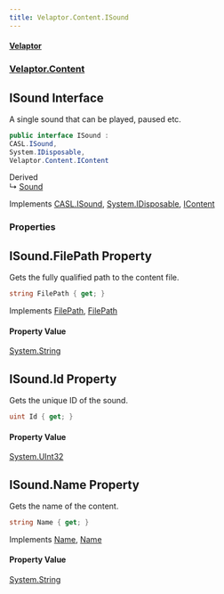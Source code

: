```yaml
---
title: Velaptor.Content.ISound
---
```


#### [Velaptor](Namespaces.md 'Velaptor Namespaces')
### [Velaptor.Content](Velaptor.Content.md 'Velaptor.Content')

## ISound Interface

A single sound that can be played, paused etc.

```csharp
public interface ISound :
CASL.ISound,
System.IDisposable,
Velaptor.Content.IContent
```

Derived  
&#8627; [Sound](Velaptor.Content.Sound.md 'Velaptor.Content.Sound')

Implements [CASL.ISound](https://docs.microsoft.com/en-us/dotnet/api/CASL.ISound 'CASL.ISound'), [System.IDisposable](https://docs.microsoft.com/en-us/dotnet/api/System.IDisposable 'System.IDisposable'), [IContent](Velaptor.Content.IContent.md 'Velaptor.Content.IContent')
### Properties

<a name='Velaptor.Content.ISound.FilePath'></a>

## ISound.FilePath Property

Gets the fully qualified path to the content file.

```csharp
string FilePath { get; }
```

Implements [FilePath](Velaptor.Content.IContent.md#Velaptor.Content.IContent.FilePath 'Velaptor.Content.IContent.FilePath'), [FilePath](https://docs.microsoft.com/en-us/dotnet/api/CASL.ISound.FilePath 'CASL.ISound.FilePath')

#### Property Value
[System.String](https://docs.microsoft.com/en-us/dotnet/api/System.String 'System.String')

<a name='Velaptor.Content.ISound.Id'></a>

## ISound.Id Property

Gets the unique ID of the sound.

```csharp
uint Id { get; }
```

#### Property Value
[System.UInt32](https://docs.microsoft.com/en-us/dotnet/api/System.UInt32 'System.UInt32')

<a name='Velaptor.Content.ISound.Name'></a>

## ISound.Name Property

Gets the name of the content.

```csharp
string Name { get; }
```

Implements [Name](Velaptor.Content.IContent.md#Velaptor.Content.IContent.Name 'Velaptor.Content.IContent.Name'), [Name](https://docs.microsoft.com/en-us/dotnet/api/CASL.ISound.Name 'CASL.ISound.Name')

#### Property Value
[System.String](https://docs.microsoft.com/en-us/dotnet/api/System.String 'System.String')